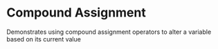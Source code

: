 ﻿# Compound Assignment

Demonstrates using compound assignment operators
to alter a variable based on its current value
